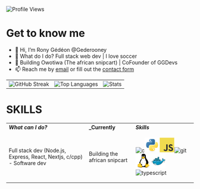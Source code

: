 ![Profile Views](https://komarev.com/ghpvc/?username=gederooney)
# Get to know me
- 👋 Hi, I’m Rony Gédéon @Gederooney 
- 👀 What do I do? Full stack web dev | I love soccer 
- 🌱 Building Owotiwa (The african snipcart) | CoFounder of GGDevs 
- 📫 Reach me by [email](mailto:gyebadokpo61@gmail.com) or fill out the [contact form](https://gederooney.me) 

|                             |                             |                             |
| --------------------------- | --------------------------- | --------------------------- |
| ![GitHub Streak](https://streak-stats.demolab.com?user=gederooney&theme=onedark&hide_border=true) | ![Top Languages](https://github-readme-stats.vercel.app/api/top-langs/?username=gederooney&layout=compact) | ![Stats](https://github-readme-stats.vercel.app/api?username=gederooney&show_icons=true&count_private=true) |

# SKILLS
|                             |                             |                             |
| --------------------------- | --------------------------- | --------------------------- |
| **_What can I do?_**          | **_Currently**        | **_Skills_**             |
| Full stack dev (Node.js, Express, React, Nextjs, c/cpp) - Software dev| Building the african snipcart | <p dir="auto" align="left"><img src="https://upload.wikimedia.org/wikipedia/commons/thumb/1/18/ISO_C%2B%2B_Logo.svg/612px-ISO_C%2B%2B_Logo.svg.png?20170928190710" alt="c" style="max-width: 100%;" width="40" height="40"><img src="https://raw.githubusercontent.com/devicons/devicon/master/icons/python/python-original.svg" alt="python" style="max-width: 100%;" width="40" height="40"><img src="https://raw.githubusercontent.com/devicons/devicon/master/icons/javascript/javascript-original.svg" alt="javascript" style="max-width: 100%;" width="40" height="40"><img src="https://camo.githubusercontent.com/fbfcb9e3dc648adc93bef37c718db16c52f617ad055a26de6dc3c21865c3321d/68747470733a2f2f7777772e766563746f726c6f676f2e7a6f6e652f6c6f676f732f6769742d73636d2f6769742d73636d2d69636f6e2e737667" alt="git" data-canonical-src="https://www.vectorlogo.zone/logos/git-scm/git-scm-icon.svg" style="max-width: 100%;" width="40" height="40"><img src="https://raw.githubusercontent.com/devicons/devicon/master/icons/linux/linux-original.svg" alt="linux" style="max-width: 100%;" width="40" height="40"><img src="https://raw.githubusercontent.com/devicons/devicon/master/icons/docker/docker-original.svg" alt="docker" style="max-width: 100%;" width="40" height="40"><img src="https://upload.wikimedia.org/wikipedia/commons/thumb/4/4c/Typescript_logo_2020.svg/1024px-Typescript_logo_2020.svg.png?20221110153201" alt="typescript" style="max-width: 100%;" width="40" height="40"></p> |

